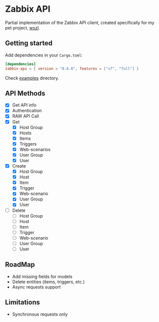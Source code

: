 # Zabbix API

Partial implementation of the Zabbix API client, created specifically for my pet project, [wszl](https://github.com/tinyops-ru/zabbix-lld-ws).

## Getting started

Add dependencies in your `Cargo.toml`:

```toml
[dependencies]
zabbix-api = { version = "0.6.0", features = ["v7", "full"] }
```

Check [examples](examples) directory.

## API Methods

- [x] Get API info
- [x] Authentication
- [x] RAW API Call
- [x] Get
  - [x] Host Group
  - [x] Hosts
  - [x] Items
  - [x] Triggers
  - [x] Web-scenarios
  - [x] User Group
  - [x] User
- [x] Create
  - [x] Host Group
  - [x] Host
  - [x] Item
  - [x] Trigger
  - [x] Web-scenario
  - [x] User Group
  - [x] User
- [ ] Delete
  - [ ] Host Group
  - [ ] Host
  - [ ] Item
  - [ ] Trigger
  - [ ] Web-scenario
  - [ ] User Group
  - [ ] User

## RoadMap

- Add missing fields for models
- Delete entities (items, triggers, etc.)
- Async requests support

## Limitations

- Synchronous requests only
